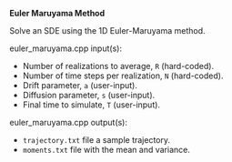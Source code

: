 **Euler Maruyama Method**

Solve an SDE using the 1D Euler-Maruyama method.

euler_maruyama.cpp input(s):
   - Number of realizations to average, `R` (hard-coded).
   - Number of time steps per realization, `N` (hard-coded).
   - Drift parameter, `a` (user-input).
   - Diffusion parameter, `s` (user-input).
   - Final time to simulate, `T` (user-input).

euler_maruyama.cpp output(s):
   - `trajectory.txt` file a sample trajectory.
   - `moments.txt` file with the mean and variance.